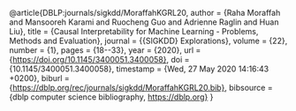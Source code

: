 @article{DBLP:journals/sigkdd/MoraffahKGRL20,
  author    = {Raha Moraffah and
               Mansooreh Karami and
               Ruocheng Guo and
               Adrienne Raglin and
               Huan Liu},
  title     = {Causal Interpretability for Machine Learning - Problems, Methods and
               Evaluation},
  journal   = {{SIGKDD} Explorations},
  volume    = {22},
  number    = {1},
  pages     = {18--33},
  year      = {2020},
  url       = {https://doi.org/10.1145/3400051.3400058},
  doi       = {10.1145/3400051.3400058},
  timestamp = {Wed, 27 May 2020 14:16:43 +0200},
  biburl    = {https://dblp.org/rec/journals/sigkdd/MoraffahKGRL20.bib},
  bibsource = {dblp computer science bibliography, https://dblp.org}
}